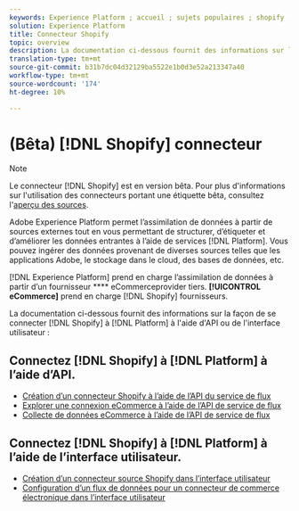 ```yaml
---
keywords: Experience Platform ; accueil ; sujets populaires ; shopify ; Shopify ;
solution: Experience Platform
title: Connecteur Shopify
topic: overview
description: La documentation ci-dessous fournit des informations sur la façon de connecter Shopify à Platform à l’aide d’API ou de l’interface utilisateur.
translation-type: tm+mt
source-git-commit: b31b7dc04d32129ba5522e1b0d3e52a213347a40
workflow-type: tm+mt
source-wordcount: '174'
ht-degree: 10%

---
```



# (Bêta) [!DNL Shopify] connecteur

>[!NOTE]
>
>Le connecteur [!DNL Shopify] est en version bêta. Pour plus d&#39;informations sur l&#39;utilisation des connecteurs portant une étiquette bêta, consultez l&#39;[aperçu des sources](../../home.md#terms-and-conditions).

Adobe Experience Platform permet l’assimilation de données à partir de sources externes tout en vous permettant de structurer, d’étiqueter et d’améliorer les données entrantes à l’aide de services [!DNL Platform]. Vous pouvez ingérer des données provenant de diverses sources telles que les applications Adobe, le stockage dans le cloud, des bases de données, etc.

[!DNL Experience Platform] prend en charge l’assimilation de données à partir d’un fournisseur  **** eCommerceprovider tiers. **[!UICONTROL eCommerce]** prend en charge [!DNL Shopify] fournisseurs.

La documentation ci-dessous fournit des informations sur la façon de se connecter [!DNL Shopify] à [!DNL Platform] à l&#39;aide d&#39;API ou de l&#39;interface utilisateur :

## Connectez [!DNL Shopify] à [!DNL Platform] à l’aide d’API.

- [Création d’un connecteur Shopify à l’aide de l’API du service de flux](../../tutorials/api/create/ecommerce/shopify.md)
- [Explorer une connexion eCommerce à l’aide de l’API de service de flux](../../tutorials/api/explore/ecommerce.md)
- [Collecte de données eCommerce à l’aide de l’API de service de flux](../../tutorials/api/collect/ecommerce.md)

## Connectez [!DNL Shopify] à [!DNL Platform] à l’aide de l’interface utilisateur.

- [Création d’un connecteur source Shopify dans l’interface utilisateur](../../tutorials/ui/create/ecommerce/shopify.md)
- [Configuration d’un flux de données pour un connecteur de commerce électronique dans l’interface utilisateur](../../tutorials/ui/dataflow/ecommerce.md)